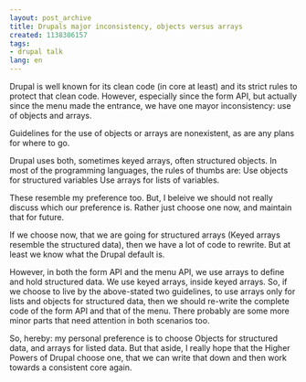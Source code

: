 ```yaml
---
layout: post_archive
title: Drupals major inconsistency, objects versus arrays
created: 1138306157
tags:
- drupal talk
lang: en
---
```

Drupal is well known for its clean code (in core at least) and its strict rules to protect that clean code. However, especially since the form API, but actually since the menu made the entrance, we have one mayor inconsistency: use of objects and arrays.

Guidelines for the use of objects or arrays are nonexistent, as are any plans for where to go.

Drupal uses both, sometimes keyed arrays, often structured objects. In most of the programming languages, the rules of thumbs are: Use objects for structured variables Use arrays for lists of variables.

These resemble my preference too. But, I beleive we should not really discuss which our preference is. Rather just choose one now, and maintain that for future.

If we choose now, that we are going for structured arrays (Keyed arrays resemble the structured data), then we have a lot of code to rewrite. But at least we know what the Drupal default is.

However, in both the form API and the menu API, we use arrays to define and hold structured data. We use keyed arrays, inside keyed arrays. So, if we choose to live by the above-stated two guidelines, to use arrays only for lists and objects for structured data, then we should re-write the complete code of the form API and that of the menu. There probably are some more minor parts that need attention in both scenarios too.

So, hereby: my personal preference is to choose Objects for structured data, and arrays for listed data. But that aside, I really hope that the Higher Powers of Drupal choose one, that we can write that down and then work towards a consistent core again.
